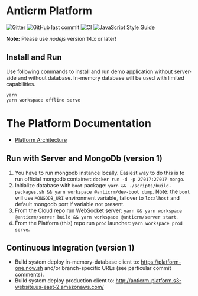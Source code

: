 # Anticrm Platform

[![Gitter](https://badges.gitter.im/anticrm/community.svg)](https://gitter.im/anticrm/community?utm_source=badge&utm_medium=badge&utm_campaign=pr-badge) ![GitHub last commit](https://img.shields.io/github/last-commit/anticrm/platform) ![CI](https://github.com/anticrm/platform/workflows/CI/badge.svg) [![JavaScript Style Guide](https://img.shields.io/badge/code_style-standard-brightgreen.svg)](https://standardjs.com)

**Note:** Please use *nodejs* version 14.x or later!

## Install and Run

Use following commands to install and run demo application without server-side and without database.
In-memory database will be used with limited capabilities.

```
yarn
yarn workspace offline serve
```

# The Platform Documentation

* [Platform Architecture](./packages/platform/README.md)

## Run with Server and MongoDb (version 1)

1. You have to run mongodb instance locally. Easiest way to do this is to run official mongodb container: `docker run -d -p 27017:27017 mongo`.
2. Initialize database with `boot` package: `yarn && ./scripts/build-packages.sh && yarn workspace @anticrm/dev-boot dump`. Note: the `boot` will use `MONGODB_URI` environment variable, failover to `localhost` and default mongodb port if variable not present.
3. From the Cloud repo run WebSocket server: `yarn && yarn workspace @anticrm/server build && yarn workspace @anticrm/server start`.
4. From the Platform (this) repo run `prod` launcher: `yarn workspace prod serve`.

## Continuous Integration (version 1)

* Build system deploy in-memory-database client to: https://platform-one.now.sh and/or branch-specific URLs (see particular commit comments).
* Build system deploy production client to: http://anticrm-platform.s3-website.us-east-2.amazonaws.com/


